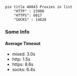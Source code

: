 
```mermaid
pie title 40043 Proxies in list
    "HTTP" : 23980
    "HTTPS": 6017
    "SOCKS" : 14628
```

### Some Info
#### Average Timeout

- mixed: 3.0s
- http: 1.5s
- https: 8.6s
- socks: 6.4s